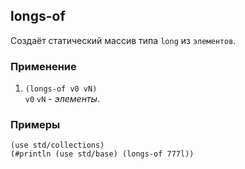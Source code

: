 ## longs-of
Создаёт статический массив типа `long` из `элементов`.

### Применение

1. `(longs-of v0 vN)`<br>
`v0` `vN` - _элементы_.

### Примеры

```pihta
(use std/collections)
(#println (use std/base) (longs-of 777l))
```
